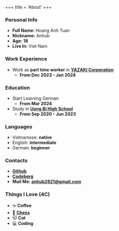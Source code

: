 +++
title = 'About'
+++

### Personal Info
+ **Full Name:** Hoang Anh Tuan
+ **Nickname:** Anhub
+ **Age: 18**
+ **Live In:** Viet Nam

### Work Experience
+ Work as **part time worker** in [**YAZAKI Corporation**](https://www.yazaki-group.com/global/)
    + **From Dec 2023 - Jan 2024**

### Education
+ Start Learning German
    + **From Mar 2024** 
+ Study in [**Uong Bi High School**](http://ubhs.edu.vn/)
    + **From Sep 2020 - Jun 2023** 

### Languages
+ Vietnamese: **native**
+ English: **intermediate**
+ German: **beginner**

### Contacts
+ **[Github](https://github.com/anhub2821)**
+ **[Codeberg](https://codeberg.org/anht3301)**
+ **Mail Me: [anhub2821@gmail.com](mailto:anhub2821@gmail.com)**

### Things I Love (4C)
+ :coffee: **Coffee**
+ :thinking: **[Chess](https://lichess.org/@/ReWa211)**
+ :cat: **Cat**
+ :computer: **Coding**
